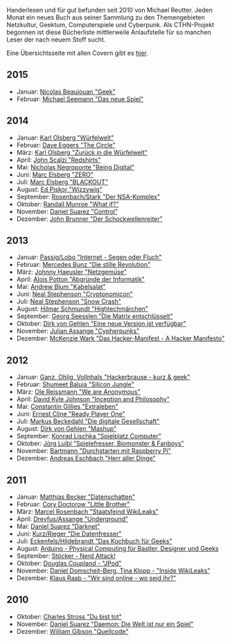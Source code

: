 Handerlesen und für gut befunden seit 2010 von Michael Reutter. Jeden Monat ein
neues Buch aus seiner Sammlung zu den Themengebieten Netzkultur, Geektum,
Computerspiele und Cyberpunk. Als CTHN-Projekt begonnen ist diese Bücherliste
mittlerweile Anlaufstelle für so manchen Leser der nach neuem Stoff sucht.

Eine Übersichtsseite mit allen Covern gibt es [hier](https://buchdesmonats.gridbag.net/).


## 2015

* Januar: [Nicolas Beaujouan "Geek"](http://www.lovelybooks.de/autor/Nicolas-Beaujouan/Geek-1116762710-t/)
* Februar: [Michael Seemann "Das neue Spiel"](http://www.lovelybooks.de/autor/Michael-Seemann/Das-neue-Spiel-1106924192-t/
)

## 2014

* Januar: [Karl Olsberg "Würfelwelt"](http://www.lovelybooks.de/autor/Karl-Olsberg/Würfelwelt-Ein-Minecraft-Roman-1054644236-t/)
* Februar: [Dave Eggers "The Circle"](http://www.lovelybooks.de/autor/Dave-Eggers/The-Circle-1054838179-t/)
* März: [Karl Olsberg "Zurück in die Würfelwelt"](http://www.lovelybooks.de/autor/Karl-Olsberg/Zurück-in-die-Würfelwelt-Ein-Minecraft-Roman-1083709423-t/)
* April: [John Scalzi "Redshirts"](http://www.lovelybooks.de/autor/John-Scalzi/Redshirts-Roman-1080431773-w/)
* Mai: [Nicholas Negroponte "Being Digital"](http://www.lovelybooks.de/autor/Nicholas-Negroponte/Being-Digital-254487215-w/)
* Juni: [Marc Elsberg "ZERO"](http://www.lovelybooks.de/autor/Marc-Elsberg/ZERO-Sie-wissen-was-du-tust-1072286884-w/)
* Juli: [Marc Elsberg "BLACKOUT"](http://www.lovelybooks.de/autor/Marc-Elsberg/BLACKOUT-Morgen-ist-es-zu-sp%C3%A4t-801811611-w/)
* August: [Ed Piskor "Wizzywig"](http://www.lovelybooks.de/autor/Ed-Piskor/Wizzywig-1069042585-t/)
* September: [Rosenbach/Stark "Der NSA-Komplex"](http://www.lovelybooks.de/autor/Marcel-Rosenbach/Der-NSA-Komplex-Edward-Snowden-und-der-Weg-in-die-totale-%C3%9Cberwachung-1089051151-t/)
* Oktober: [Randall Munroe "What if?"](http://www.lovelybooks.de/autor/Randall-Munroe/What-if-Was-w%C3%A4re-wenn-Wirklich-wissenschaftliche-Antworten-auf-absurde-hypothetische-Fragen-1110788589-t/)
* November: [Daniel Suarez "Control"](http://www.lovelybooks.de/autor/Daniel-Suarez/Control-1112506491-w/)
* Dezember: [John Brunner "Der Schockwellenreiter"](http://www.lovelybooks.de/autor/John-Brunner/Der-Schockwellenreiter-143365230-w/)


## 2013

* Januar: [Passig/Lobo "Internet - Segen oder Fluch"](http://www.lovelybooks.de/autor/Kathrin-Passig/Internet-Segen-oder-Fluch-989584306-w/)
* Februar: [Mercedes Bunz "Die stille Revolution"](http://www.lovelybooks.de/autor/Mercedes-Bunz/Die-stille-Revolution-992377364-w/)
* März: [Johnny Haeusler "Netzgemüse"](http://www.lovelybooks.de/autor/Johnny-Haeusler/Netzgemüse-952337506-w/)
* April: [Alois Potton "Abgründe der Informatik"](http://www.lovelybooks.de/autor/Alois-Potton/Abgrunde-der-Informatik-723381327-t/)
* Mai: [Andrew Blum "Kabelsalat"](http://www.lovelybooks.de/autor/Andrew-Blum/Kabelsalat-952358745-w/)
* Juni: [Neal Stephenson "Cryptonomicon"](http://www.lovelybooks.de/autor/Neal-Stephenson/Cryptonomicon-41092438-w/)
* Juli: [Neal Stephenson "Snow Crash"](http://www.lovelybooks.de/autor/Neal-Stephenson/Snow-Crash-41288882-w/)
* August: [Hilmar Schmundt "Hightechmärchen"](http://www.lovelybooks.de/autor/Hilmar-Schmundt/Hightechmärchen-Die-schönsten-Mythen-aus-dem-Morgen-Land-1054591283-t/)
* September: [Georg Seesslen "Die Matrix entschlüsselt"](http://www.lovelybooks.de/autor/Georg-Seeßlen/Die-Matrix-entschlüsselt-143092240-w/)
* Oktober: [Dirk von Gehlen "Eine neue Version ist verfügbar"](http://www.lovelybooks.de/autor/Dirk-von-Gehlen/Eine-neue-Version-ist-verf%C3%BCgbar-Update-1042916407-t/)
* November: [Julian Assange "Cypherpunks"](http://www.lovelybooks.de/autor/Julian-Assange/Cypherpunks-1019474597-t/)
* Dezember: [McKenzie Wark "Das Hacker-Manifest - A Hacker Manifesto"](http://www.lovelybooks.de/autor/McKenzie-Wark/Das-Hacker-Manifest-A-Hacker-Manifesto-145081610-w/)


## 2012

* Januar: [Ganz, Ohlig, Vollnhals "Hackerbrause - kurz & geek"](http://www.lovelybooks.de/autor/Ganz/Hackerbrause-kurz-geek-836913255-w/)
* Februar: [Shumeet Baluja "Silicon Jungle"](http://www.lovelybooks.de/autor/Shumeet-Baluja/Silicon-Jungle-748741291-w/)
* März: [Ole Reissmann "We are Anonymous"](http://www.lovelybooks.de/autor/Ole-Reissmann/We-are-Anonymous-906289132-w/)
* April: [David Kyle Johnson "Inception and Philosophy"](http://www.lovelybooks.de/autor/David-Kyle-Johnson/Inception-and-Philosophy-716401793-w/)
* Mai: [Constantin Gillies "Extraleben"](http://www.lovelybooks.de/autor/Constantin-Gillies/Extraleben-145091940-w/)
* Juni: [Ernest Cline "Ready Player One"](http://www.lovelybooks.de/autor/Ernest-Cline/Ready-Player-One-885602889-w/)
* Juli: [Markus Beckedahl "Die digitale Gesellschaft"](http://www.lovelybooks.de/autor/Markus-Beckedahl/Die-digitale-Gesellschaft-950641212-w/)
* August: [Dirk von Gehlen "Mashup"](http://www.lovelybooks.de/autor/Dirk-von-Gehlen/Mashup-950293232-w/)
* September: [Konrad Lischka "Spielplatz Computer"](http://www.lovelybooks.de/autor/Konrad-Lischka/Spielplatz-Computer-142819380-w/)
* Oktober: [Jörg Luibl "Spielefresser, Biomonster & Fanboys"](http://www.lovelybooks.de/autor/Jörg-Luibl/Spielefresser-Biomonster-Fanboys-143311130-w/)
* November: [Bartmann "Durchstarten mit Raspberry Pi"](http://www.lovelybooks.de/autor/Erik-Bartmann/Durchstarten-mit-Raspberry-Pi-974816231-w/)
* Dezember: [Andreas Eschbach "Herr aller Dinge"](http://www.lovelybooks.de/autor/Andreas-Eschbach/Herr-aller-Dinge-613185498-w/)

## 2011

* Januar: [Matthias Becker "Datenschatten"](http://www.lovelybooks.de/autor/Matthias-Becker/Datenschatten-375551986-w/)
* Februar: [Cory Doctorow "Little Brother"](http://www.lovelybooks.de/autor/Cory-Doctorow/Little-Brother-224419413-w/)
* März: [Marcel Rosenbach "Staatsfeind WikiLeaks"](http://www.lovelybooks.de/autor/Marcel-Rosenbach/Staatsfeind-WikiLeaks-Wie-eine-Gruppe-von-Netzaktivisten-die-mächtigsten-Nationen-der-Welt-herausfordert-Ein-SPIEGEL-Buch-498953500-w/)
* April: [Dreyfus/Assange "Underground"](http://www.lovelybooks.de/autor/Suelette-Dreyfus/Underground-Die-Geschichte-der-frühen-Hacker-Elite-Tatsachenroman-562945888-w/)
* Mai: [Daniel Suarez "Darknet"](http://www.lovelybooks.de/autor/Daniel-Suarez/DARKNET-593966808-w/)
* Juni: [Kurz/Rieger "Die Datenfresser"](http://www.lovelybooks.de/autor/Constanze-Kurz/Die-Datenfresser-Wie-Internetfirmen-und-Staat-sich-unsere-persönlichen-Daten-einverleiben-und-wie-wir-die-Kontrolle-darüber-zurückerlangen-588023257-w/)
* Juli: [Eckenfels/Hildebrandt "Das Kochbuch für Geeks"](http://www.lovelybooks.de/autor/Petra-Hildebrandt/Das-Kochbuch-für-Geeks-145346990-w/)
* August: [Arduino - Physical Computing für Bastler, Designer und Geeks](http://www.lovelybooks.de/autor/Manuel-Odendahl/Arduino-Physical-Computing-f%C3%BCr-Bastler-Designer-und-Geeks-404199108-w/)
* September: [Stöcker - Nerd Attack!](http://www.lovelybooks.de/autor/Christian-Stöcker/Nerd-Attack-739587097-w/)
* Oktober: [Douglas Coupland - "JPod"](http://www.lovelybooks.de/autor/Douglas-Coupland/JPod-63433499-w/)
* November: [Daniel Domscheit-Berg, Tina Klopp - "Inside WikiLeaks"](http://www.lovelybooks.de/autor/Daniel-Domscheit--Berg-/Inside-WikiLeaks-532707880-w/)
* Dezember: [Klaus Raab - "Wir sind online - wo seid ihr?"](http://www.lovelybooks.de/autor/Klaus-Raab/Wir-sind-online-wo-seid-ihr-589478484-w/)

## 2010

* Oktober: [Charles Stross "Du bist tot"](http://www.lovelybooks.de/autor/Charles-Stross/Du-bist-tot-313822071-w/)
* November: [Daniel Suarez "Daemon: Die Welt ist nur ein Spiel"](http://www.lovelybooks.de/autor/Daniel-Suarez/Daemon-Die-Welt-ist-nur-ein-Spiel-238972300-w/)
* Dezember: [William Gibson "Quellcode"](http://www.lovelybooks.de/autor/William-Gibson/Quellcode-137242490-w/)
